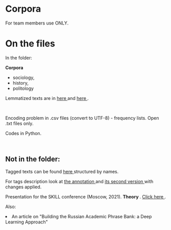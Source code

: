 # Corpora

For team members use ONLY.  

<h1> On the files </h1>

In the folder:

<b> Corpora </b> 

<ul> 
 
  <li> sociology, </li> 
  <li> history, </li>
  <li> politology </li>
  
</ul>

Lemmatized texts are in <a href="https://github.com/Backpaul97/Corpora/blob/main/tagged_sociology_3.zip"> here </a> and <a href="https://github.com/Backpaul97/Corpora/blob/main/tagged_sociology_preliminary.zip"> here </a>.

<br>

<p> Encoding problem in .csv files (convert to UTF-8) - frequency lists. Open .txt files only. </p> 

Codes in Python. 

<br>

<h2> Not in the folder: </h2>


Tagged texts can be found <a href="https://drive.google.com/drive/folders/1HZSub8-EocoPjmb0JHQ07usqDVTVuhxG"> here </a> structured by names. 

For tags description look at <a href="https://docs.google.com/document/d/1FWiLnvIKYgQLEr0aqg1rWjRgmwCKBwkS/edit"> the annotation </a> and <a href="https://docs.google.com/spreadsheets/d/1voFM8H_JAJ0gZX7_Xl_ckLBdNIJfvnzogYb5DjaZZkg/edit#gid=0"> its second version </a> with changes applied.

Presentation for the SKILL conference (Moscow, 2021). <b> Theory </b>. <a href="https://docs.google.com/presentation/d/14SAr4Ky4cUl3DRUwcprD72Snr7jqjy5jXgND-0DNoBI/edit?usp=sharing"> Click here </a>.

Also: 

<li> An article on "Building the Russian Academic Phrase Bank: a Deep Learning Approach" </li>

   
